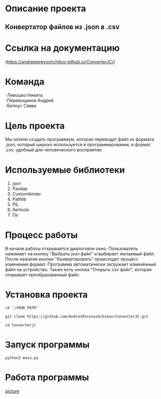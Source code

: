 # Описание проекта
## Конвертатор файлов из .json в .csv

# Ссылка на документацию 
(https://andreiperevoshchikov.github.io/ConverterJC/)
# Команда
-Левошко Никита 
<br>
-Перевощиков Андрей
<br>
-Белоус Савва

# Цель проекта 
Мы хотели создать программум, которая переводит файл из формата .json, который широко используется в программировании, в формат .csv, удобный для человеческого восприятия.

# Используемые библиотеки
1. json
2. Pandas
3. Customtkinter
4. Pathlib
5. PIL
6. Itertools
7. Os

# Процесс работы
В начале работы открывается диалоговое окно. Пользователь нажимает на кнопку "Выбрать json файл" и выбирает желаемый файл. После нажатия кнопки "Конвертировать" происходит процесс изменения формат. Программа автоматически загружает изменённый файл на устройство. Также есть кнопка "Открыть csv файл", которая открывает преобразованный файл. 

# Установка проекта 
```
cd '/YOUR_PATH'

git clone https://github.com/AndreiPerevoshchikov/ConverterJC.git

cd ConverterjC
```

# Запуск программы
```
python3 main.py
```
# Работа программы
[picture](https://github.com/AndreiPerevoshchikov/ConverterJC/assets/114106683/58211ba9-45f9-408c-985a-268cbf7a6eeb)
